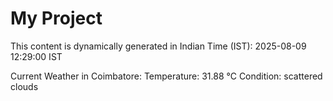 # My Project

This content is dynamically generated in Indian Time (IST): 2025-08-09 12:29:00 IST


Current Weather in Coimbatore:
Temperature: 31.88 °C
Condition: scattered clouds
